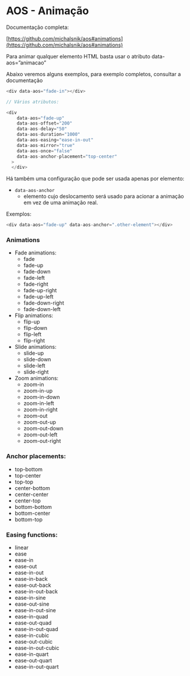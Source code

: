 # AOS - Animação

Documentação completa:

[https://github.com/michalsnik/aos#animations](https://github.com/michalsnik/aos#animations)

Para animar qualquer elemento HTML basta usar o atributo data-aos=”animacao”

Abaixo veremos alguns exemplos, para exemplo completos, consultar a documentação

```php
<div data-aos="fade-in"></div>

// Vários atributos:

<div
    data-aos="fade-up"
    data-aos-offset="200"
    data-aos-delay="50"
    data-aos-duration="1000"
    data-aos-easing="ease-in-out"
    data-aos-mirror="true"
    data-aos-once="false"
    data-aos-anchor-placement="top-center"
  >
  </div>
```

Há também uma configuração que pode ser usada apenas por elemento:

- `data-aos-anchor`
    - elemento cujo deslocamento será usado para acionar a animação em vez de uma animação real.

Exemplos:

```php
<div data-aos="fade-up" data-aos-anchor=".other-element"></div>
```

### Animations

- Fade animations:
    - fade
    - fade-up
    - fade-down
    - fade-left
    - fade-right
    - fade-up-right
    - fade-up-left
    - fade-down-right
    - fade-down-left
- Flip animations:
    - flip-up
    - flip-down
    - flip-left
    - flip-right
- Slide animations:
    - slide-up
    - slide-down
    - slide-left
    - slide-right
- Zoom animations:
    - zoom-in
    - zoom-in-up
    - zoom-in-down
    - zoom-in-left
    - zoom-in-right
    - zoom-out
    - zoom-out-up
    - zoom-out-down
    - zoom-out-left
    - zoom-out-right

### Anchor placements:

- top-bottom
- top-center
- top-top
- center-bottom
- center-center
- center-top
- bottom-bottom
- bottom-center
- bottom-top

### Easing functions:

- linear
- ease
- ease-in
- ease-out
- ease-in-out
- ease-in-back
- ease-out-back
- ease-in-out-back
- ease-in-sine
- ease-out-sine
- ease-in-out-sine
- ease-in-quad
- ease-out-quad
- ease-in-out-quad
- ease-in-cubic
- ease-out-cubic
- ease-in-out-cubic
- ease-in-quart
- ease-out-quart
- ease-in-out-quart
